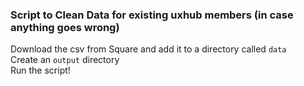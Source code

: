 ### Script to Clean Data for existing uxhub members (in case anything goes wrong)

Download the csv from Square and add it to a directory called `data`  
Create an `output` directory  
Run the script!
